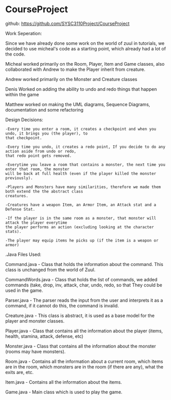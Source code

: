 CourseProject
=============

github: https://github.com/SYSC3110Project/CourseProject

Work Seperation:

Since we have already done some work on the world of zuul in tutorials, we decided to use micheal's code as a starting point, which already had a lot of the code.


Micheal worked primarily on the Room, Player, Item and Game classes, also collaborated with Andrew to make the Player inherit from creature.

Andrew worked primarily on the Monster and Creature classes

Denis Worked on adding the ability to undo and redo things that happen within the game

Matthew worked on making the UML diagrams, Sequence Diagrams, documentation and some refactoring


Design Decisions:
	
	-Every time you enter a room, it creates a checkpoint and when you undo, it brings you (the player), to
	that checkpoint.
	
	-Every time you undo, it creates a redo point, If you decide to do any action aside from undo or redo,
	that redo point gets removed.
	
	-Everytime you leave a room that contains a monster, the next time you enter that room, the monster
	will be back at full health (even if the player killed the monster previously).
	
	-Players and Monsters have many similarities, therefore we made them both extend the the abstract class
	creatures.
	
	-Creatures have a weapon Item, an Armor Item, an Attack stat and a Defense Stat.
	
	-If the player is in the same room as a monster, that monster will attack the player everytime
	the player performs an action (excluding looking at the character stats).
	
	-The player may equip items he picks up (if the item is a weapon or armor)


.Java Files Used:

Command.java - Class that holds the information about the command. This class is unchanged from the world of Zuul.

CommandWords.java - Class that holds the list of commands, we added commands (take, drop, inv, attack, char, undo,
		redo, so that They could be used in the game.

Parser.java - The parser reads the input from the user and interprets it as a command, if it cannot do this, 
		the command is invalid.

Creature.java - This class is abstract, it is used as a base model for the player and monster classes.

Player.java - Class that contains all the information about the player (items, health, stamina, attack, defense, etc)

Monster.java - Class that contains all the information about the monster (rooms may have monsters).

Room.java - Contains all the information about a current room, which items are in the room, which monsters are
		in the room (if there are any), what the exits are, etc.

Item.java - Contains all the information about the items.

Game.java - Main class which is used to play the game.




